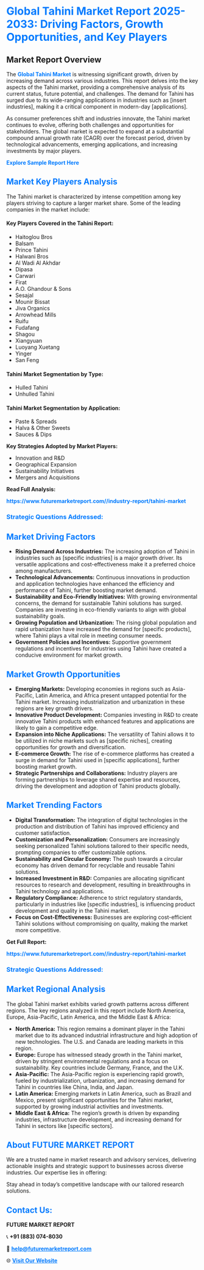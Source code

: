 <h1 style="color: #007BFF;">Global Tahini Market Report 2025-2033: Driving Factors, Growth Opportunities, and Key Players</h1>

<section id="overview">
<h2>Market Report Overview</h2>
<p>The <a href="https://www.futuremarketreport.com//industry-report/tahini-market" style="color: #007BFF; text-decoration: none;"><strong>Global Tahini Market</strong></a> is witnessing significant growth, driven by increasing demand across various industries. This report delves into the key aspects of the Tahini market, providing a comprehensive analysis of its current status, future potential, and challenges. The demand for Tahini has surged due to its wide-ranging applications in industries such as [insert industries], making it a critical component in modern-day [applications].</p>
<p>As consumer preferences shift and industries innovate, the Tahini market continues to evolve, offering both challenges and opportunities for stakeholders. The global market is expected to expand at a substantial compound annual growth rate (CAGR) over the forecast period, driven by technological advancements, emerging applications, and increasing investments by major players.</p>
</section>

<section id="overview">
<p><a href="https://www.futuremarketreport.com//request-sample/reportId=84300" style="color: #007BFF; text-decoration: none;"><strong>Explore Sample Report Here</strong></a></p>
</section>

<section id="key-players">
<h2 style="color: #007BFF;">Market Key Players Analysis</h2>
<p>The Tahini market is characterized by intense competition among key players striving to capture a larger market share. Some of the leading companies in the market include:</p>
<h4>Key Players Covered in the Tahini Report:</h4>
<ul><li>Haitoglou Bros</li><li>Balsam</li><li>Prince Tahini</li><li>Halwani Bros</li><li>Al Wadi Al Akhdar</li><li>Dipasa</li><li>Carwari</li><li>Firat</li><li>A.O. Ghandour &amp; Sons</li><li>Sesajal</li><li>Mounir Bissat</li><li>Jiva Organics</li><li>Arrowhead Mills</li><li>Ruifu</li><li>Fudafang</li><li>Shagou</li><li>Xiangyuan</li><li>Luoyang Xuetang</li><li>Yinger</li><li>San Feng</li></ul>
<h4>Tahini Market Segmentation by Type:</h4>
<ul><li>Hulled Tahini</li><li>Unhulled Tahini</li></ul>

<h4>Tahini Market Segmentation by Application:</h4>
<ul><li>Paste &amp; Spreads</li><li>Halva &amp; Other Sweets</li><li>Sauces &amp; Dips</li></ul>
<p><strong>Key Strategies Adopted by Market Players:</strong></p>
<ul>
<li>Innovation and R&D</li>
<li>Geographical Expansion</li>
<li>Sustainability Initiatives</li>
<li>Mergers and Acquisitions</li>
</ul>
</section>

<section>
<p><strong>Read Full Analysis: </strong></p><a href="https://www.futuremarketreport.com//industry-report/tahini-market" style="color: #007BFF; text-decoration: none;"><strong>https://www.futuremarketreport.com//industry-report/tahini-market</strong></a>
<h3 style="color: #007BFF;">Strategic Questions Addressed:</h3>
</section>

<section id="driving-factors">
<h2 style="color: #007BFF;">Market Driving Factors</h2>
<ul>
<li><strong>Rising Demand Across Industries:</strong> The increasing adoption of Tahini in industries such as [specific industries] is a major growth driver. Its versatile applications and cost-effectiveness make it a preferred choice among manufacturers.</li>
<li><strong>Technological Advancements:</strong> Continuous innovations in production and application technologies have enhanced the efficiency and performance of Tahini, further boosting market demand.</li>
<li><strong>Sustainability and Eco-Friendly Initiatives:</strong> With growing environmental concerns, the demand for sustainable Tahini solutions has surged. Companies are investing in eco-friendly variants to align with global sustainability goals.</li>
<li><strong>Growing Population and Urbanization:</strong> The rising global population and rapid urbanization have increased the demand for [specific products], where Tahini plays a vital role in meeting consumer needs.</li>
<li><strong>Government Policies and Incentives:</strong> Supportive government regulations and incentives for industries using Tahini have created a conducive environment for market growth.</li>
</ul>
</section>

<section id="growth-opportunities">
<h2 style="color: #007BFF;">Market Growth Opportunities</h2>
<ul>
<li><strong>Emerging Markets:</strong> Developing economies in regions such as Asia-Pacific, Latin America, and Africa present untapped potential for the Tahini market. Increasing industrialization and urbanization in these regions are key growth drivers.</li>
<li><strong>Innovative Product Development:</strong> Companies investing in R&D to create innovative Tahini products with enhanced features and applications are likely to gain a competitive edge.</li>
<li><strong>Expansion into Niche Applications:</strong> The versatility of Tahini allows it to be utilized in niche markets such as [specific niches], creating opportunities for growth and diversification.</li>
<li><strong>E-commerce Growth:</strong> The rise of e-commerce platforms has created a surge in demand for Tahini used in [specific applications], further boosting market growth.</li>
<li><strong>Strategic Partnerships and Collaborations:</strong> Industry players are forming partnerships to leverage shared expertise and resources, driving the development and adoption of Tahini products globally.</li>
</ul>
</section>

<section id="trending-factors">
<h2 style="color: #007BFF;">Market Trending Factors</h2>
<ul>
<li><strong>Digital Transformation:</strong> The integration of digital technologies in the production and distribution of Tahini has improved efficiency and customer satisfaction.</li>
<li><strong>Customization and Personalization:</strong> Consumers are increasingly seeking personalized Tahini solutions tailored to their specific needs, prompting companies to offer customizable options.</li>
<li><strong>Sustainability and Circular Economy:</strong> The push towards a circular economy has driven demand for recyclable and reusable Tahini solutions.</li>
<li><strong>Increased Investment in R&D:</strong> Companies are allocating significant resources to research and development, resulting in breakthroughs in Tahini technology and applications.</li>
<li><strong>Regulatory Compliance:</strong> Adherence to strict regulatory standards, particularly in industries like [specific industries], is influencing product development and quality in the Tahini market.</li>
<li><strong>Focus on Cost-Effectiveness:</strong> Businesses are exploring cost-efficient Tahini solutions without compromising on quality, making the market more competitive.</li>
</ul>
</section>

<section>
<p><strong>Get Full Report: </strong></p><a href="https://www.futuremarketreport.com//industry-report/tahini-market" style="color: #007BFF; text-decoration: none;"><strong>https://www.futuremarketreport.com//industry-report/tahini-market</strong></a>
<h3 style="color: #007BFF;">Strategic Questions Addressed:</h3>
</section>


<section id="regional-analysis">
<h2 style="color: #007BFF;">Market Regional Analysis</h2>
<p>The global Tahini market exhibits varied growth patterns across different regions. The key regions analyzed in this report include North America, Europe, Asia-Pacific, Latin America, and the Middle East & Africa:</p>
<ul>
<li><strong>North America:</strong> This region remains a dominant player in the Tahini market due to its advanced industrial infrastructure and high adoption of new technologies. The U.S. and Canada are leading markets in this region.</li>
<li><strong>Europe:</strong> Europe has witnessed steady growth in the Tahini market, driven by stringent environmental regulations and a focus on sustainability. Key countries include Germany, France, and the U.K.</li>
<li><strong>Asia-Pacific:</strong> The Asia-Pacific region is experiencing rapid growth, fueled by industrialization, urbanization, and increasing demand for Tahini in countries like China, India, and Japan.</li>
<li><strong>Latin America:</strong> Emerging markets in Latin America, such as Brazil and Mexico, present significant opportunities for the Tahini market, supported by growing industrial activities and investments.</li>
<li><strong>Middle East & Africa:</strong> The region’s growth is driven by expanding industries, infrastructure development, and increasing demand for Tahini in sectors like [specific sectors].</li>
</ul>
</section>

<footer>
<h2 style="color: #007BFF;">About FUTURE MARKET REPORT</h2>
<p>We are a trusted name in market research and advisory services, delivering actionable insights and strategic support to businesses across diverse industries. Our expertise lies in offering:</p>

<p>Stay ahead in today’s competitive landscape with our tailored research solutions.</p>

<h2 style="color: #007BFF;">Contact Us:</h2>
<p><strong>FUTURE MARKET REPORT</strong></p>
<p>📞 <strong>+91 (883) 074-8030</strong></p>
<p>📧 <strong><a href="mailto:help@futuremarketreport.com" style="color: #007BFF;">help@futuremarketreport.com</a></strong></p>
<p>🌐 <strong><a href="https://www.futuremarketreport.com/" style="color: #007BFF;">Visit Our Website</a></strong></p>
</footer>
